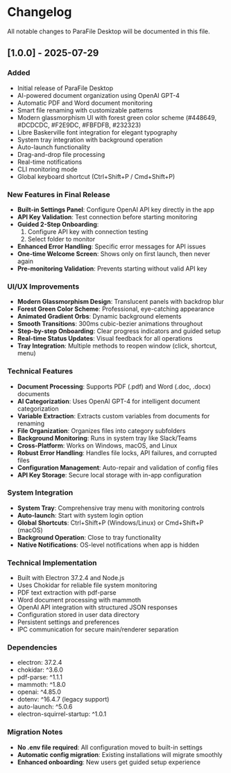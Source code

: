 # Changelog

All notable changes to ParaFile Desktop will be documented in this file.

## [1.0.0] - 2025-07-29

### Added
- Initial release of ParaFile Desktop
- AI-powered document organization using OpenAI GPT-4
- Automatic PDF and Word document monitoring
- Smart file renaming with customizable patterns
- Modern glassmorphism UI with forest green color scheme (#448649, #DCDCDC, #F2E9DC, #FBFDFB, #232323)
- Libre Baskerville font integration for elegant typography
- System tray integration with background operation
- Auto-launch functionality
- Drag-and-drop file processing
- Real-time notifications
- CLI monitoring mode
- Global keyboard shortcut (Ctrl+Shift+P / Cmd+Shift+P)

### New Features in Final Release
- **Built-in Settings Panel**: Configure OpenAI API key directly in the app
- **API Key Validation**: Test connection before starting monitoring
- **Guided 2-Step Onboarding**: 
  1. Configure API key with connection testing
  2. Select folder to monitor
- **Enhanced Error Handling**: Specific error messages for API issues
- **One-time Welcome Screen**: Shows only on first launch, then never again
- **Pre-monitoring Validation**: Prevents starting without valid API key

### UI/UX Improvements
- **Modern Glassmorphism Design**: Translucent panels with backdrop blur
- **Forest Green Color Scheme**: Professional, eye-catching appearance
- **Animated Gradient Orbs**: Dynamic background elements
- **Smooth Transitions**: 300ms cubic-bezier animations throughout
- **Step-by-step Onboarding**: Clear progress indicators and guided setup
- **Real-time Status Updates**: Visual feedback for all operations
- **Tray Integration**: Multiple methods to reopen window (click, shortcut, menu)

### Technical Features
- **Document Processing**: Supports PDF (.pdf) and Word (.doc, .docx) documents
- **AI Categorization**: Uses OpenAI GPT-4 for intelligent document categorization
- **Variable Extraction**: Extracts custom variables from documents for renaming
- **File Organization**: Organizes files into category subfolders
- **Background Monitoring**: Runs in system tray like Slack/Teams
- **Cross-Platform**: Works on Windows, macOS, and Linux
- **Robust Error Handling**: Handles file locks, API failures, and corrupted files
- **Configuration Management**: Auto-repair and validation of config files
- **API Key Storage**: Secure local storage with in-app configuration

### System Integration
- **System Tray**: Comprehensive tray menu with monitoring controls
- **Auto-launch**: Start with system login option
- **Global Shortcuts**: Ctrl+Shift+P (Windows/Linux) or Cmd+Shift+P (macOS)
- **Background Operation**: Close to tray functionality
- **Native Notifications**: OS-level notifications when app is hidden

### Technical Implementation
- Built with Electron 37.2.4 and Node.js
- Uses Chokidar for reliable file system monitoring
- PDF text extraction with pdf-parse
- Word document processing with mammoth
- OpenAI API integration with structured JSON responses
- Configuration stored in user data directory
- Persistent settings and preferences
- IPC communication for secure main/renderer separation

### Dependencies
- electron: 37.2.4
- chokidar: ^3.6.0
- pdf-parse: ^1.1.1
- mammoth: ^1.8.0
- openai: ^4.85.0
- dotenv: ^16.4.7 (legacy support)
- auto-launch: ^5.0.6
- electron-squirrel-startup: ^1.0.1

### Migration Notes
- **No .env file required**: All configuration moved to built-in settings
- **Automatic config migration**: Existing installations will migrate smoothly
- **Enhanced onboarding**: New users get guided setup experience
